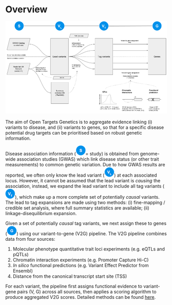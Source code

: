 # Overview

![Schematic outlining the data model and main data sources used in Open Targets Genetics](<../.gitbook/assets/Genetic Portal Data Overview Figure (2).png>)

The aim of Open Targets Genetics is to aggregate evidence linking (i) variants to disease, and (ii) variants to genes, so that for a specific disease potential drug targets can be prioritised based on robust genetic information.

Disease association information (<img src="../.gitbook/assets/S_30.png" alt="" data-size="original">= study) is obtained from genome-wide association studies (GWAS) which link disease status (or other trait measurements) to common genetic variation. Due to how GWAS results are reported, we often only know the lead variant  (<img src="../.gitbook/assets/VL_30 (1).png" alt="" data-size="original">) at each associated locus. However, it cannot be assumed that the lead variant is _causing_ the association, instead, we expand the lead variant to include all tag variants (<img src="../.gitbook/assets/VT_30.png" alt="" data-size="original">), which make up a more complete set of potentially _causal_ variants. The lead to tag expansions are made using two methods: (i) fine-mapping / credible set analysis, where full summary statistics are available; (ii) linkage-disequilibrium expansion.

Given a set of potentially _causal_ tag variants, we next assign these to genes (<img src="../.gitbook/assets/G_30.png" alt="" data-size="original">) using our variant-to-gene (V2G) pipeline. The V2G pipeline combines data from four sources:

1. Molecular phenotype quantitative trait loci experiments (e.g. eQTLs and pQTLs)
2. Chromatin interaction experiments (e.g. Promoter Capture Hi-C)
3. _In silico_ functional predictions (e.g. Variant Effect Predictor from Ensembl)
4. Distance from the canonical transcript start site (TSS)

For each variant, the pipeline first assigns functional evidence to variant-gene pairs (V, G) across all sources, then applies a scoring algorithm to produce aggregated V2G scores. Detailed methods can be found [here](data-pipeline.md).

